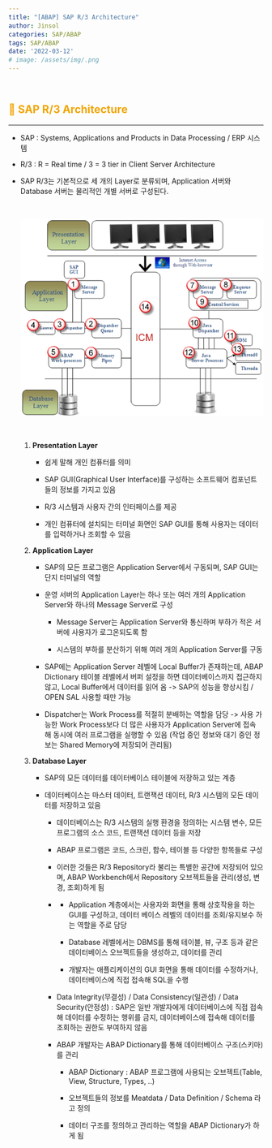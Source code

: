 ```yaml
---
title: "[ABAP] SAP R/3 Architecture"
author: Jinsol
categories: SAP/ABAP
tags: SAP/ABAP
date: '2022-03-12'
# image: /assets/img/.png
---
```


<br>

## <span style="color:#F0A500">**🌝 SAP R/3 Architecture**</span>
<hr>

- SAP : Systems, Applications and Products in Data Processing / ERP 시스템

- R/3 : R = Real time / 3 = 3 tier in Client Server Architecture

- SAP R/3는 기본적으로 세 개의 Layer로 분류되며, Application 서버와 Database 서버는 물리적인 개별 서버로 구성된다.

    <br>        

    ![](/assets/img/saprsarchitecture2.png)

    <br>      

    1. **Presentation Layer**

        - 쉽게 말해 개인 컴퓨터를 의미

        - SAP GUI(Graphical User Interface)를 구성하는 소프트웨어 컴포넌트들의 정보를 가지고 있음

        - R/3 시스템과 사용자 간의 인터페이스를 제공

        - 개인 컴퓨터에 설치되는 터미널 화면인 SAP GUI를 통해 사용자는 데이터를 입력하거나 조회할 수 있음

    2. **Application Layer**

        - SAP의 모든 프로그램은 Application Server에서 구동되며, SAP GUI는 단지 터미널의 역할

        - 운영 서버의 Application Layer는 하나 또는 여러 개의 Application Server와 하나의 Message Server로 구성

            - Message Server는 Application Server와 통신하며 부하가 적은 서버에 사용자가 로그온되도록 함

            - 시스템의 부하를 분산하기 위해 여러 개의 Application Server를 구동

        - SAP에는 Application Server 레벨에 Local Buffer가 존재하는데, ABAP Dictionary 테이블 레벨에서 버퍼 설정을 하면 데이터베이스까지 접근하지 않고, Local Buffer에서 데이터를 읽어 옴 -> SAP의 성능을 향상시킴 / OPEN SAL 사용할 때만 가능

        - Dispatcher는 Work Process를 적절히 분배하는 역할을 담당 -> 사용 가능한 Work Process보다 더 많은 사용자가 Application Server에 접속 해 동시에 여러 프로그램을 실행할 수 있음 (작업 중인 정보와 대기 중인 정보는 Shared Memory에 저장되어 관리됨)

    3. **Database Layer**

        - SAP의 모든 데이터를 데이터베이스 테이블에 저장하고 있는 계층

        - 데이터베이스는 마스터 데이터, 트랜잭션 데이터, R/3 시스템의 모든 데이터를 저장하고 있음

            - 데이터베이스는 R/3 시스템의 실행 환경을 정의하는 시스템 변수, 모든 프로그램의 소스 코드, 트랜잭션 데이터 등을 저장

            - ABAP 프로그램은 코드, 스크린, 함수, 테이블 등 다양한 항목들로 구성

            - 이러한 것들은 R/3 Repository라 불리는 특별한 공간에 저장되어 있으며, ABAP Workbench에서 Repository 오브젝트들을 관리(생성, 변경, 조회)하게 됨

            -   - Application 계층에서는 사용자와 화면을 통해 상호작용을 하는 GUI를 구성하고, 데이터 베이스 레벨의 데이터를 조회/유지보수 하는 역할을 주로 담당

                - Database 레벨에서는 DBMS를 통해 테이블, 뷰, 구조 등과 같은 데이터베이스 오브젝트들을 생성하고, 데이터를 관리

                - 개발자는 애플리케이션의 GUI 화면을 통해 데이터를 수정하거나, 데이터베이스에 직접 접속해 SQL을 수행

            - Data Integrity(무결성) / Data Consistency(일관성) / Data Security(안정성) : SAP은 일반 개발자에게 데이터베이스에 직접 접속해 데이터를 수정하는 행위를 금지, 데이터베이스에 접속해 데이터를 조회하는 권한도 부여하지 않음

            - ABAP 개발자는 ABAP Dictionary를 통해 데이터베이스 구조(스키마)를 관리

                - ABAP Dictionary : ABAP 프로그램에 사용되는 오브젝트(Table, View, Structure, Types, ..)

                - 오브젝트들의 정보를 Meatdata / Data Definition / Schema 라고 정의

                - 데이터 구조를 정의하고 관리하는 역할을 ABAP Dictionary가 하게 됨